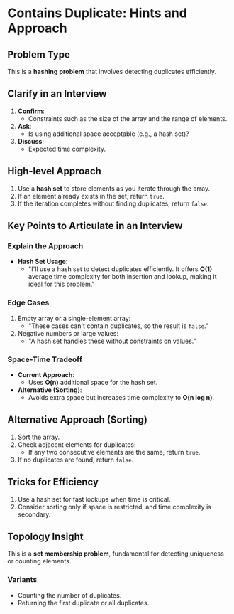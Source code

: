 # Contains Duplicate: Hints and Approach

## Problem Type
This is a **hashing problem** that involves detecting duplicates efficiently.

## Clarify in an Interview
1. **Confirm**:
   - Constraints such as the size of the array and the range of elements.
2. **Ask**:
   - Is using additional space acceptable (e.g., a hash set)?
3. **Discuss**:
   - Expected time complexity.

## High-level Approach
1. Use a **hash set** to store elements as you iterate through the array.
2. If an element already exists in the set, return `true`.
3. If the iteration completes without finding duplicates, return `false`.

## Key Points to Articulate in an Interview

### Explain the Approach
- **Hash Set Usage**: 
  - "I'll use a hash set to detect duplicates efficiently. It offers **O(1)** average time complexity for both insertion and lookup, making it ideal for this problem."

### Edge Cases
1. Empty array or a single-element array:
   - "These cases can't contain duplicates, so the result is `false`."
2. Negative numbers or large values:
   - "A hash set handles these without constraints on values."

### Space-Time Tradeoff
- **Current Approach**:
  - Uses **O(n)** additional space for the hash set.
- **Alternative (Sorting)**:
  - Avoids extra space but increases time complexity to **O(n log n)**.

## Alternative Approach (Sorting)
1. Sort the array.
2. Check adjacent elements for duplicates:
   - If any two consecutive elements are the same, return `true`.
3. If no duplicates are found, return `false`.

## Tricks for Efficiency
1. Use a hash set for fast lookups when time is critical.
2. Consider sorting only if space is restricted, and time complexity is secondary.

## Topology Insight
This is a **set membership problem**, fundamental for detecting uniqueness or counting elements.

### Variants
- Counting the number of duplicates.
- Returning the first duplicate or all duplicates.